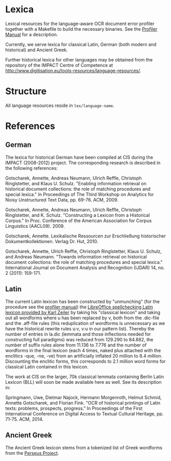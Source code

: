# Lexica
Lexical resources for the language-aware OCR document error profiler together with a Makefile to build the necessary binaries. See the [Profiler Manual][profman] for a description.

Currently, we serve lexica for classical Latin, German (both modern and historical) and Ancient Greek.

Further historical lexica for other languages may be obtained from the repository of the IMPACT Centre of Competence at <http://www.digitisation.eu/tools-resources/language-resources/>.

[profman]: https://github.com/cisocrgroup/Resources/blob/master/manuals/profiler-manual.md

# Structure
All language resources reside in `lex/language-name`.

# References
## German

The lexica for historical German have been compiled at CIS during the IMPACT (2008-2012) project. The corresponding research is described in the following references:

Gotscharek, Annette, Andreas Neumann, Ulrich Reffle, Christoph Ringlstetter, and Klaus U. Schulz. "Enabling information retrieval on historical document collections: the role of matching procedures and special lexica." In Proceedings of The Third Workshop on Analytics for Noisy Unstructured Text Data, pp. 69-76. ACM, 2009.

Gotscharek, Annette, Andreas Neumann, Ulrich Reffle, Christoph Ringlstetter, and K. Schulz. "Constructing a Lexicon from a Historical Corpus." In Proc. Conference of the American Association for Corpus Linguistics (AACL09). 2009.

Gotscharek, Annette. Lexikalische Ressourcen zur Erschließung historischer Dokumentkollektionen. Verlag Dr. Hut, 2010.

Gotscharek, Annette, Ulrich Reffle, Christoph Ringlstetter, Klaus U. Schulz, and Andreas Neumann. "Towards information retrieval on historical document collections: the role of matching procedures and special lexica." International Journal on Document Analysis and Recognition (IJDAR) 14, no. 2 (2011): 159-171.

## Latin
The current Latin lexicon has been constructed by "unmunching" (for the procedure see the [profiler manual][profman]) the [LibreOffice spellchecking Latin lexicon provided by Karl Zeiler][zeilatin] by taking his "classical lexicon" and taking out all wordforms where u has been replaced by v, both from the .dic-file and the .aff-file rules (this reduplication of wordforms is unnecessary as we have the historical rewrite rules u:v, v:u in our pattern list). Thereby the number of entries in la.dic (lemmata and those inflections needed for constructing full paradigms) was reduced from 129.290 to 84.882, the number of suffix rules alone from 11.136 to 7.776 and the number of wordforms in the final lexicon (each 4 times, naked plus attached with the enclitics -que, -ne, -ve) from an artificially inflated 20 million to 8.4 million. Discounting the enclitic forms, this corresponds to 2.1 million word forms for classical Latin contained in this lexicon.

[zeilatin]: http://extensions.libreoffice.org/extension-center/latin-spelling-and-hyphenation-dictionaries
[profman]: https://github.com/cisocrgroup/Resources/blob/master/manuals/profiler-manual.md

The work at CIS on the larger, 70k classical lemmata containing Berlin Latin Lexicon (BLL) will soon be made available here as well. See its description in:

Springmann, Uwe, Dietmar Najock, Hermann Morgenroth, Helmut Schmid, Annette Gotscharek, and Florian Fink. "OCR of historical printings of Latin texts: problems, prospects, progress." In Proceedings of the First International Conference on Digital Access to Textual Cultural Heritage, pp. 71-75. ACM, 2014.

## Ancient Greek
The Ancient Greek lexicon stems from a tokenized list of Greek wordforms from the [Perseus Project][perseus].

[perseus]: http://www.perseus.tufts.edu/hopper/opensource/download
